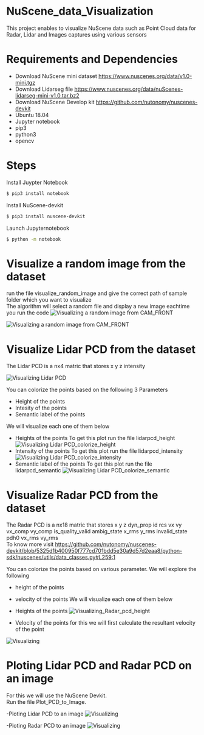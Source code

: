 # NuScene_data_Visualization
This project enables to visualize NuScene data such as Point Cloud data for Radar, Lidar and Images captures using various sensors
# Requirements and Dependencies

  - Download NuScene mini dataset https://www.nuscenes.org/data/v1.0-mini.tgz
  - Download Lidarseg file https://www.nuscenes.org/data/nuScenes-lidarseg-mini-v1.0.tar.bz2
  - Download NuScene Develop kit https://github.com/nutonomy/nuscenes-devkit
  - Ubuntu 18.04
  - Jupyter notebook
  - pip3
  - python3
  - opencv
 
# Steps
Install Juypter Notebook 
```sh
$ pip3 install notebook
```
Install NuScene-devkit 
```sh
$ pip3 install nuscene-devkit
```
Launch Jupyternotebook
```sh
$ python -m notebook
```

# Visualize a random image from the dataset
run the file visualize_random_image and give the correct path of sample folder which you want to visualize <br />
The algorithm will select a random file and display a new image eachtime you run the code
![Visualizing a random image from CAM_FRONT](https://github.com/ankitcivic/Visualize_NuScene_dataset/blob/main/images/visualize_image.jpg)

![Visualizing a random image from CAM_FRONT](https://github.com/ankitcivic/Visualize_NuScene_dataset/blob/main/images/visualize_image2.jpg)

# Visualize Lidar PCD from the dataset
The Lidar PCD is a nx4 matric that stores x y z intensity

![Visualizing Lidar PCD](https://github.com/ankitcivic/Visualize_NuScene_dataset/blob/main/images/visualize_lidarpcd.jpg)

You can colorize the points based on the following 3 Parameters
- Height of the points
- Intesity of the points
- Semantic label of the points

We will visualize each one of them below
- Heights of the points
To get this plot run the file lidarpcd_height
![Visualizing Lidar PCD_colorize_height](https://github.com/ankitcivic/Visualize_NuScene_dataset/blob/main/images/lidarpcd_height.jpg)
- Intensity of the points
To get this plot run the file lidarpcd_intensity
![Visualizing Lidar PCD_colorize_intensity](https://github.com/ankitcivic/Visualize_NuScene_dataset/blob/main/images/lidarpcd_intensity.jpg)
- Semantic label of the points
To get this plot run the file lidarpcd_semantic
![Visualizing Lidar PCD_colorize_semantic](https://github.com/ankitcivic/Visualize_NuScene_dataset/blob/main/images/lidarpcd_semantic.jpg)

# Visualize Radar PCD from the dataset
The Radar PCD is a nx18 matric that stores x y z dyn_prop id rcs vx vy vx_comp vy_comp is_quality_valid ambig_state x_rms y_rms invalid_state pdh0 vx_rms vy_rms <br />
To know more visit https://github.com/nutonomy/nuscenes-devkit/blob/5325d1b400950f777cd701bdd5e30a9d57d2eaa8/python-sdk/nuscenes/utils/data_classes.py#L259:1

You can colorize the points based on various parameter. We will explore the following
- height of the points
- velocity of the points
We will visualize each one of them below
- Heights of the points
![Visualizing_Radar_pcd_height](https://github.com/ankitcivic/Visualize_NuScene_dataset/blob/main/images/radarpcd_height.jpg)

- Velocity of the points
for this we will first calculate the resultant velocity of the point

![Visualizing](https://github.com/ankitcivic/Visualize_NuScene_dataset/blob/main/images/radarpcd_velocity.jpg)

# Ploting Lidar PCD and Radar PCD on an image
For this we will use the NuScene Devkit. <br /> Run the file Plot_PCD_to_Image.

-Ploting Lidar PCD to an image
![Visualizing](https://github.com/ankitcivic/Visualize_NuScene_dataset/blob/main/images/lidar_image.jpg)

-Ploting Radar PCD to an image
![Visualizing](https://github.com/ankitcivic/Visualize_NuScene_dataset/blob/main/images/lidar_image.jpg)
